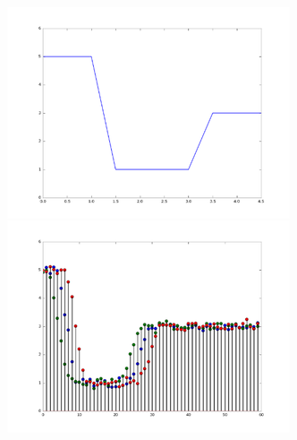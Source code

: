 ![continuous-time trace](plots/synth_trace.png)
![discrete-time measurement frames](plots/synth_frames.png)
